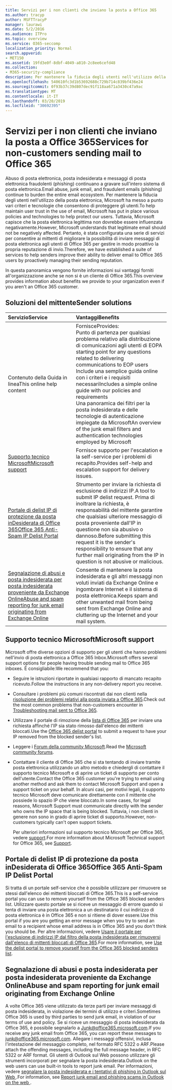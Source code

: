 ```yaml
---
title: Servizi per i non clienti che inviano la posta a Office 365
ms.author: tracyp
author: MSFTTracyP
manager: laurawi
ms.date: 5/2/2016
ms.audience: ITPro
ms.topic: overview
ms.service: O365-seccomp
localization_priority: Normal
search.appverid:
- MET150
ms.assetid: 19fd3e0f-8dbf-4049-a810-2c8ee6cefd48
ms.collection:
- M365-security-compliance
description: Per mantenere la fiducia degli utenti nell'utilizzo della posta elettronica, Microsoft ha messo a punto vari criteri e tecnologie che consentono di proteggere gli utenti.
ms.openlocfilehash: 540610fc3d1b53692688c729b714c839bf436e24
ms.sourcegitcommit: 0f93b37c39d807dec91f118aa671a3430c47a9ac
ms.translationtype: MT
ms.contentlocale: it-IT
ms.lasthandoff: 03/20/2019
ms.locfileid: "30692395"
---
```

# <a name="services-for-non-customers-sending-mail-to-office-365"></a><span data-ttu-id="cb4fe-103">Servizi per i non clienti che inviano la posta a Office 365</span><span class="sxs-lookup"><span data-stu-id="cb4fe-103">Services for non-customers sending mail to Office 365</span></span>
  
<span data-ttu-id="cb4fe-104">Abuso di posta elettronica, posta indesiderata e messaggi di posta elettronica fraudolenti (phishing) continuano a gravare sull'intero sistema di posta elettronica.</span><span class="sxs-lookup"><span data-stu-id="cb4fe-104">Email abuse, junk email, and fraudulent emails (phishing) continue to burden the entire email ecosystem.</span></span> <span data-ttu-id="cb4fe-105">Per mantenere la fiducia degli utenti nell'utilizzo della posta elettronica, Microsoft ha messo a punto vari criteri e tecnologie che consentono di proteggere gli utenti.</span><span class="sxs-lookup"><span data-stu-id="cb4fe-105">To help maintain user trust in the use of email, Microsoft has put in place various policies and technologies to help protect our users.</span></span> <span data-ttu-id="cb4fe-106">Tuttavia, Microsoft capisce che la posta elettronica legittima non dovrebbe essere influenzata negativamente.</span><span class="sxs-lookup"><span data-stu-id="cb4fe-106">However, Microsoft understands that legitimate email should not be negatively affected.</span></span> <span data-ttu-id="cb4fe-107">Pertanto, è stata configurata una serie di servizi per consentire ai mittenti di migliorare la possibilità di inviare messaggi di posta elettronica agli utenti di Office 365 per gestire in modo proattivo la propria reputazione di invio.</span><span class="sxs-lookup"><span data-stu-id="cb4fe-107">Therefore, we have established a suite of services to help senders improve their ability to deliver email to Office 365 users by proactively managing their sending reputation.</span></span>
  
<span data-ttu-id="cb4fe-108">In questa panoramica vengono fornite informazioni sui vantaggi forniti all'organizzazione anche se non si è un cliente di Office 365.</span><span class="sxs-lookup"><span data-stu-id="cb4fe-108">This overview provides information about benefits we provide to your organization even if you aren't an Office 365 customer.</span></span>
  
## <a name="sender-solutions"></a><span data-ttu-id="cb4fe-109">Soluzioni del mittente</span><span class="sxs-lookup"><span data-stu-id="cb4fe-109">Sender solutions</span></span>
<span data-ttu-id="cb4fe-110"><a name="sectionSection0"> </a></span><span class="sxs-lookup"><span data-stu-id="cb4fe-110"></span></span>

|<span data-ttu-id="cb4fe-111">**Servizio**</span><span class="sxs-lookup"><span data-stu-id="cb4fe-111">**Service**</span></span>|<span data-ttu-id="cb4fe-112">**Vantaggi**</span><span class="sxs-lookup"><span data-stu-id="cb4fe-112">**Benefits**</span></span>|
|:-----|:-----|
|<span data-ttu-id="cb4fe-113">Contenuto della Guida in linea</span><span class="sxs-lookup"><span data-stu-id="cb4fe-113">This online help content</span></span>  <br/> | <span data-ttu-id="cb4fe-114">Fornisce</span><span class="sxs-lookup"><span data-stu-id="cb4fe-114">Provides:</span></span>  <br/>  <span data-ttu-id="cb4fe-115">Punto di partenza per qualsiasi problema relativo alla distribuzione di comunicazioni agli utenti di EOP</span><span class="sxs-lookup"><span data-stu-id="cb4fe-115">A starting point for any questions related to delivering communications to EOP users</span></span>  <br/>  <span data-ttu-id="cb4fe-116">Include una semplice guida online con i criteri e i requisiti necessari</span><span class="sxs-lookup"><span data-stu-id="cb4fe-116">Includes a simple online guide with our policies and requirements</span></span>  <br/>  <span data-ttu-id="cb4fe-117">Una panoramica dei filtri per la posta indesiderata e delle tecnologie di autenticazione impiegate da Microsoft</span><span class="sxs-lookup"><span data-stu-id="cb4fe-117">An overview of the junk email filters and authentication technologies employed by Microsoft</span></span>  <br/> |
|[<span data-ttu-id="cb4fe-118">Supporto tecnico Microsoft</span><span class="sxs-lookup"><span data-stu-id="cb4fe-118">Microsoft support</span></span>](services-for-non-customers.md#AboutSupport) <br/> |<span data-ttu-id="cb4fe-119">Fornisce supporto per l'escalation e la self-service per i problemi di recapito.</span><span class="sxs-lookup"><span data-stu-id="cb4fe-119">Provides self-help and escalation support for delivery issues.</span></span>  <br/> |
|[<span data-ttu-id="cb4fe-120">Portale di delist IP di protezione da posta inDesiderata di Office 365</span><span class="sxs-lookup"><span data-stu-id="cb4fe-120">Office 365 Anti-Spam IP Delist Portal</span></span>](services-for-non-customers.md#DelistPortal) <br/> |<span data-ttu-id="cb4fe-121">Strumento per inviare la richiesta di esclusione di indirizzi IP.</span><span class="sxs-lookup"><span data-stu-id="cb4fe-121">A tool to submit IP delist request.</span></span> <span data-ttu-id="cb4fe-122">Prima di inoltrare la richiesta, è responsabilità del mittente garantire che qualsiasi ulteriore messaggio di posta proveniente dall'IP in questione non sia abusivo o dannoso.</span><span class="sxs-lookup"><span data-stu-id="cb4fe-122">Before submitting this request it is the sender's responsibility to ensure that any further mail originating from the IP in question is not abusive or malicious.</span></span>  <br/> |
|[<span data-ttu-id="cb4fe-123">Segnalazione di abusi e posta indesiderata per posta indesiderata proveniente da Exchange Online</span><span class="sxs-lookup"><span data-stu-id="cb4fe-123">Abuse and spam reporting for junk email originating from Exchange Online</span></span>](services-for-non-customers.md#ReportOurJunk) <br/> |<span data-ttu-id="cb4fe-124">Consente di mantenere la posta indesiderata e gli altri messaggi non voluti inviati da Exchange Online e ingombrare Internet e il sistema di posta elettronica.</span><span class="sxs-lookup"><span data-stu-id="cb4fe-124">Keeps spam and other unwanted mail from being sent from Exchange Online and cluttering up the Internet and your mail system.</span></span>  <br/> |
   
## <a name="microsoft-support"></a><span data-ttu-id="cb4fe-125">Supporto tecnico Microsoft</span><span class="sxs-lookup"><span data-stu-id="cb4fe-125">Microsoft support</span></span>
<span data-ttu-id="cb4fe-126"><a name="AboutSupport"> </a></span><span class="sxs-lookup"><span data-stu-id="cb4fe-126"></span></span>

<span data-ttu-id="cb4fe-127">Microsoft offre diverse opzioni di supporto per gli utenti che hanno problemi nell'invio di posta elettronica a Office 365 Inbox.</span><span class="sxs-lookup"><span data-stu-id="cb4fe-127">Microsoft offers several support options for people having trouble sending mail to Office 365 inboxes.</span></span> <span data-ttu-id="cb4fe-128">È consigliabile:</span><span class="sxs-lookup"><span data-stu-id="cb4fe-128">We recommend that you:</span></span>
  
- <span data-ttu-id="cb4fe-129">Seguire le istruzioni riportate in qualsiasi rapporto di mancato recapito ricevuto.</span><span class="sxs-lookup"><span data-stu-id="cb4fe-129">Follow the instructions in any non-delivery report you receive.</span></span>
    
- <span data-ttu-id="cb4fe-130">Consultare i problemi più comuni riscontrati dai non clienti nella [risoluzione dei problemi relativi alla posta inviata a Office 365](troubleshooting-mail-sent-to-office-365.md).</span><span class="sxs-lookup"><span data-stu-id="cb4fe-130">Check out the most common problems that non-customers encounter in [Troubleshooting mail sent to Office 365](troubleshooting-mail-sent-to-office-365.md).</span></span>
    
- <span data-ttu-id="cb4fe-131">Utilizzare il portale di rimozione della [lista di Office 365](https://sender.office.com) per inviare una richiesta affinché l'IP sia stato rimosso dall'elenco dei mittenti bloccati.</span><span class="sxs-lookup"><span data-stu-id="cb4fe-131">Use the [Office 365 delist portal](https://sender.office.com) to submit a request to have your IP removed from the blocked sender's list.</span></span> 
    
- <span data-ttu-id="cb4fe-132">Leggere i [Forum della community Microsoft](https://community.office365.com/en-us/f/).</span><span class="sxs-lookup"><span data-stu-id="cb4fe-132">Read the [Microsoft community forums](https://community.office365.com/en-us/f/).</span></span>
    
- <span data-ttu-id="cb4fe-133">Contattare il cliente di Office 365 che si sta tentando di inviare tramite posta elettronica utilizzando un altro metodo e chiedergli di contattare il supporto tecnico Microsoft e di aprire un ticket di supporto per conto dell'utente.</span><span class="sxs-lookup"><span data-stu-id="cb4fe-133">Contact the Office 365 customer you're trying to email using another method and ask them to contact Microsoft Support and open a support ticket on your behalf.</span></span> <span data-ttu-id="cb4fe-134">In alcuni casi, per motivi legali, il supporto tecnico Microsoft deve comunicare direttamente con il mittente che possiede lo spazio IP che viene bloccato.</span><span class="sxs-lookup"><span data-stu-id="cb4fe-134">In some cases, for legal reasons, Microsoft Support must communicate directly with the sender who owns the IP space that is being blocked.</span></span> <span data-ttu-id="cb4fe-135">Tuttavia, i non clienti in genere non sono in grado di aprire ticket di supporto.</span><span class="sxs-lookup"><span data-stu-id="cb4fe-135">However, non-customers typically can't open support tickets.</span></span>
    
     <span data-ttu-id="cb4fe-136">Per ulteriori informazioni sul supporto tecnico Microsoft per Office 365, vedere [support](https://technet.microsoft.com/library/office-365-support.aspx).</span><span class="sxs-lookup"><span data-stu-id="cb4fe-136">For more information about Microsoft Technical support for Office 365, see [Support](https://technet.microsoft.com/library/office-365-support.aspx).</span></span>
    
## <a name="office-365-anti-spam-ip-delist-portal"></a><span data-ttu-id="cb4fe-137">Portale di delist IP di protezione da posta inDesiderata di Office 365</span><span class="sxs-lookup"><span data-stu-id="cb4fe-137">Office 365 Anti-Spam IP Delist Portal</span></span>
<span data-ttu-id="cb4fe-138"><a name="DelistPortal"> </a></span><span class="sxs-lookup"><span data-stu-id="cb4fe-138"></span></span>

<span data-ttu-id="cb4fe-139">Si tratta di un portale self-service che è possibile utilizzare per rimuovere se stessi dall'elenco dei mittenti bloccati di Office 365.</span><span class="sxs-lookup"><span data-stu-id="cb4fe-139">This is a self-service portal you can use to remove yourself from the Office 365 blocked senders list.</span></span> <span data-ttu-id="cb4fe-140">Utilizzare questo portale se si riceve un messaggio di errore quando si tenta di inviare una posta elettronica a un destinatario il cui indirizzo di posta elettronica è in Office 365 e non si ritiene di dover essere.</span><span class="sxs-lookup"><span data-stu-id="cb4fe-140">Use this portal if you are you getting an error message when you try to send an email to a recipient whose email address is in Office 365 and you don't think you should be.</span></span> <span data-ttu-id="cb4fe-141">Per altre informazioni, vedere [Usare il portale per l'esclusione di indirizzi IP dal filtro della posta indesiderata per rimuoversi dall'elenco di mittenti bloccati di Office 365](use-the-delist-portal-to-remove-yourself-from-the-office-365-blocked-senders-lis.md).</span><span class="sxs-lookup"><span data-stu-id="cb4fe-141">For more information, see [Use the delist portal to remove yourself from the Office 365 blocked senders list](use-the-delist-portal-to-remove-yourself-from-the-office-365-blocked-senders-lis.md).</span></span>
  
## <a name="abuse-and-spam-reporting-for-junk-email-originating-from-exchange-online"></a><span data-ttu-id="cb4fe-142">Segnalazione di abusi e posta indesiderata per posta indesiderata proveniente da Exchange Online</span><span class="sxs-lookup"><span data-stu-id="cb4fe-142">Abuse and spam reporting for junk email originating from Exchange Online</span></span>
<span data-ttu-id="cb4fe-143"><a name="ReportOurJunk"> </a></span><span class="sxs-lookup"><span data-stu-id="cb4fe-143"></span></span>

<span data-ttu-id="cb4fe-144">A volte Office 365 viene utilizzato da terze parti per inviare messaggi di posta indesiderata, in violazione dei termini di utilizzo e criteri.</span><span class="sxs-lookup"><span data-stu-id="cb4fe-144">Sometimes Office 365 is used by third parties to send junk email, in violation of our terms of use and policy.</span></span> <span data-ttu-id="cb4fe-145">Se si riceve un messaggio di posta indesiderata da Office 365, è possibile segnalarlo a [Junk@office365.microsoft.com](mailto:junk@office365.microsoft.com).</span><span class="sxs-lookup"><span data-stu-id="cb4fe-145">If you receive any junk email from Office 365, you can report these messages to [junk@office365.microsoft.com](mailto:junk@office365.microsoft.com).</span></span> <span data-ttu-id="cb4fe-146">Allegare i messaggi offensivi, inclusa l'intestazione del messaggio completo, nel formato RFC 5322 o ARF.</span><span class="sxs-lookup"><span data-stu-id="cb4fe-146">Please attach the offending messages, including the full message header, in RFC 5322 or ARF format.</span></span> <span data-ttu-id="cb4fe-147">Gli utenti di Outlook sul Web possono utilizzare gli strumenti incorporati per segnalare la posta indesiderata.</span><span class="sxs-lookup"><span data-stu-id="cb4fe-147">Outlook on the web users can use built-in tools to report junk email.</span></span> <span data-ttu-id="cb4fe-148">Per informazioni, vedere [segnalare la posta indesiderata e i tentativi di phishing in Outlook sul Web ](report-junk-email-and-phishing-scams-in-outlook-on-the-web-eop.md).</span><span class="sxs-lookup"><span data-stu-id="cb4fe-148">For information, see [Report junk email and phishing scams in Outlook on the web ](report-junk-email-and-phishing-scams-in-outlook-on-the-web-eop.md).</span></span>
  

